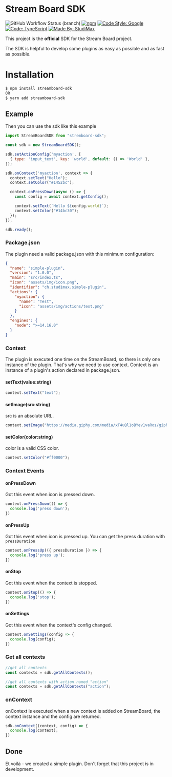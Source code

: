 # Stream Board SDK

![GitHub Workflow Status (branch)](https://img.shields.io/github/workflow/status/studimax/streamboard-sdk/CodeQL)
[![npm](https://img.shields.io/npm/v/streamboard-sdk)](https://www.npmjs.com/package/streamboard-sdk)
[![Code Style: Google](https://img.shields.io/badge/code%20style-google-blueviolet.svg?logo=google&logoColor=white)](https://github.com/google/gts)
[![Code: TypeScript](https://img.shields.io/badge/made%20with-typescript-blue.svg?logo=typescript&logoColor=white)](https://github.com/microsoft/TypeScript)
[![Made By: StudiMax](https://img.shields.io/badge/made%20by-studimax-red.svg)](https://github.com/studimax)

This project is the **official** SDK for the Stream Board project.

The SDK is helpful to develop some plugins as easy as possible and as fast as possible.

# Installation

```bash
$ npm install streamboard-sdk
OR
$ yarn add streamboard-sdk
```

## Example

Then you can use the sdk like this example

```js
import StreamBoardSDK from "stremboard-sdk";

const sdk = new StreamBoardSDK();

sdk.setActionConfig('myaction', [
  { type: 'input_text', key: 'world', default: () => 'World' },
]);

sdk.onContext('myaction', context => {
  context.setText("Hello");
  context.setColor("#1452bc");

  context.onPressDown(async () => {
    const config = await context.getConfig();

    context.setText(`Hello ${config.world}`);
    context.setColor("#14bc30");
  });
});

sdk.ready();
```

### Package.json

The plugin need a valid package.json with this minimum configuration:

```json
{
  "name": "simple-plugin",
  "version": "1.0.0",
  "main": "src/index.ts",
  "icon": "assets/img/icon.png",
  "identifier": "ch.studimax.simple-plugin",
  "actions": {
    "myaction": {
      "name": "Test",
      "icon": "assets/img/actions/test.png"
    }
  },
  "engines": {
    "node": ">=14.16.0"
  }
}
```

### Context

The plugin is executed one time on the StreamBoard, so there is only one instance of the plugin. That's why we need to
use context. Context is an instance of a plugin's action declared in package.json.

#### setText(value:string)

```js
context.setText("text");
```

#### setImage(src:string)

src is an absolute URL.

```js
context.setImage("https://media.giphy.com/media/xT4uQl1oBYev1vaRos/giphy.gif");
```

#### setColor(color:string)

color is a valid CSS color.

```js
context.setColor("#ff0000");
```

### Context Events

#### onPressDown

Got this event when icon is pressed down.

```js
context.onPressDown(() => {
  console.log('press down');
})
```

#### onPressUp

Got this event when icon is pressed up. You can get the press duration with `pressDuration`

```js
context.onPressUp(({ pressDuration }) => {
  console.log('press up');
})
```

#### onStop

Got this event when the context is stopped.

```js
context.onStop(() => {
  console.log('stop');
})
```

#### onSettings

Got this event when the context's config changed.

```js
context.onSettings(config => {
  console.log(config);
})
```

### Get all contexts

```js
//get all contexts
const contexts = sdk.getAllContexts();

//get all contexts with action named "action"
const contexts = sdk.getAllContexts("action");
```

### onContext

onContext is executed when a new context is added on StreamBoard, the context instance and the config are returned.

```js
sdk.onContext((context, config) => {
  console.log(context);
})
```

## Done

Et voilà - we created a simple plugin. Don't forget that this project is in development.
